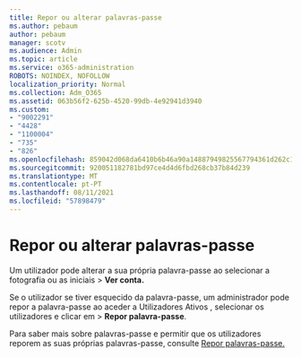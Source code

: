 ```yaml
---
title: Repor ou alterar palavras-passe
ms.author: pebaum
author: pebaum
manager: scotv
ms.audience: Admin
ms.topic: article
ms.service: o365-administration
ROBOTS: NOINDEX, NOFOLLOW
localization_priority: Normal
ms.collection: Adm_O365
ms.assetid: 063b56f2-625b-4520-99db-4e92941d3940
ms.custom:
- "9002291"
- "4428"
- "1100004"
- "735"
- "826"
ms.openlocfilehash: 859042d068da6410b6b46a90a14887949825567794361d262c190149530d708b
ms.sourcegitcommit: 920051182781bd97ce4d4d6fbd268cb37b84d239
ms.translationtype: MT
ms.contentlocale: pt-PT
ms.lasthandoff: 08/11/2021
ms.locfileid: "57898479"
---
```

# <a name="reset-or-change-passwords"></a>Repor ou alterar palavras-passe

Um utilizador pode alterar a sua própria palavra-passe ao selecionar a fotografia ou as iniciais > **Ver conta.**
  
Se o utilizador se tiver esquecido da palavra-passe, um administrador pode repor a palavra-passe ao aceder a Utilizadores Ativos , selecionar os utilizadores e clicar em  >  [](https://portal.office.com/adminportal/home#/users) **Repor palavra-passe**.
  
Para saber mais sobre palavras-passe e permitir que os utilizadores reporem as suas próprias palavras-passe, consulte [Repor palavras-passe.](https://docs.microsoft.com/microsoft-365/admin/add-users/reset-passwords)
